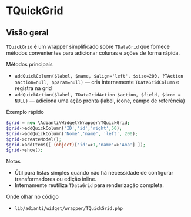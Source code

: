 TQuickGrid
=======

Visão geral
-----------
`TQuickGrid` é um wrapper simplificado sobre `TDataGrid` que fornece métodos convenientes para adicionar colunas e ações de forma rápida.

Métodos principais
- `addQuickColumn($label, $name, $align='left', $size=200, ?TAction $action=null, $param=null)` — cria internamente `TDataGridColumn` e registra na grid
- `addQuickAction($label, TDataGridAction $action, $field, $icon = NULL)` — adiciona uma ação pronta (label, ícone, campo de referência)

Exemplo rápido
```php
$grid = new \Adianti\Widget\Wrapper\TQuickGrid;
$grid->addQuickColumn('ID','id','right',50);
$grid->addQuickColumn('Nome','name', 'left', 200);
$grid->createModel();
$grid->addItems([ (object)['id'=>1,'name'=>'Ana'] ]);
$grid->show();
```

Notas
- Útil para listas simples quando não há necessidade de configurar transformadores ou edição inline.
- Internamente reutiliza `TDataGrid` para renderização completa.

Onde olhar no código
- `lib/adianti/widget/wrapper/TQuickGrid.php`
